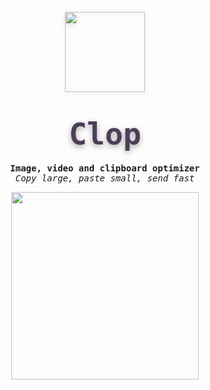 <p align="center">
    <a href="https://lowtechguys.com/clop"><img width="128" height="128" src="https://files.lowtechguys.com/clop_512.png" style="filter: drop-shadow(0px 2px 4px rgba(80, 50, 6, 0.2));"></a>
    <h1 align="center"><code style="text-shadow: 0px 3px 10px rgba(8, 0, 6, 0.35); font-size: 3rem; font-family: ui-monospace, Menlo, monospace; font-weight: 800; background: transparent; color: #4d3e56; padding: 0.2rem 0.2rem; border-radius: 6px">Clop</code></h1>
    <h4 align="center" style="padding: 0; margin: 0; font-family: ui-monospace, monospace;">Image, video and clipboard optimizer</h4>
    <h6 align="center" style="padding: 0; margin: 0; font-family: ui-monospace, monospace; font-weight: 400;">Copy large, paste small, send fast</h6>
</p>

<p align="center">
    <a href="https://files.lowtechguys.com/releases/Clop.dmg">
        <img width=300 src="https://files.alinpanaitiu.com/download-button-dark.svg">
    </a>
</p>
